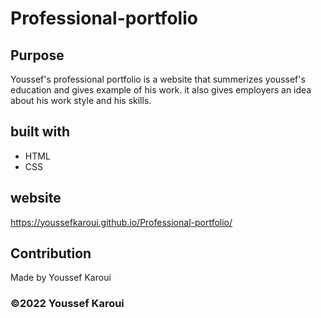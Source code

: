 # Professional-portfolio


## Purpose
Youssef's professional portfolio is a website that summerizes youssef's education and gives example of his work. it also gives employers an idea about his work style and his skills. 

## built with

* HTML 
* CSS

## website

https://youssefkaroui.github.io/Professional-portfolio/

## Contribution 
Made by Youssef Karoui


### ©️2022 Youssef Karoui
